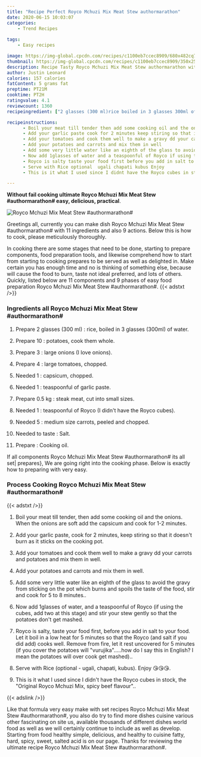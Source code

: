 ```yaml
---
title: "Recipe Perfect Royco Mchuzi Mix Meat Stew authormarathon"
date: 2020-06-15 10:03:07
categories:
    - Trend Recipes
    
tags:
    - Easy recipes

image: https://img-global.cpcdn.com/recipes/c1100eb7ccec8909/680x482cq70/royco-mchuzi-mix-meat-stew-authormarathon-recipe-main-photo.jpg
thumbnail: https://img-global.cpcdn.com/recipes/c1100eb7ccec8909/350x250cq70/royco-mchuzi-mix-meat-stew-authormarathon-recipe-main-photo.jpg
description: Recipe Tasty Royco Mchuzi Mix Meat Stew authormarathon with 11 ingredients and 9 stages of easy cooking.
author: Justin Leonard
calories: 157 calories
fatContent: 5 grams fat
preptime: PT21M
cooktime: PT2H
ratingvalue: 4.1
reviewcount: 1360
recipeingredient: ["2 glasses (300 ml)rice boiled in 3 glasses 300ml of water", "10potatoes cook them whole", "3large onions I love onions", "4large tomatoes chopped", "1capsicum chopped", "1teaspoonful of garlic paste", "0.5 kgsteak meat cut into small sizes", "1teaspoonful of Royco I didnt have the Royco cubes", "5medium size carrots peeled and chopped", "to tasteSalt", "Cooking oil"]

recipeinstructions: 
      - Boil your meat till tender then add some cooking oil and the onions When the onions are soft add the capsicum and cook for 12 minutes 
      - Add your garlic paste cook for 2 minutes keep stiring so that it doesnt burn as it sticks on the cooking pot 
      - Add your tomatoes and cook them well to make a gravy dd your carrots and potatoes and mix them in well 
      - Add your potatoes and carrots and mix them in well 
      - Add some very little water like an eighth of the glass to avoid the gravy from sticking on the pot which burns and spoils the taste of the food stir and cook for 5 to 8 minutes 
      - Now add 1glasses of water and a teaspoonful of Royco if using the cubes add two at this stage and stir your stew gently so that the potatoes dont get mashed 
      - Royco is salty taste your food first before you add in salt to your food Let it boil in a low heat for 5 minutes so that the Royco and salt if you did add cooks well Remove from fire let it rest uncovered for 5 minutes if you cover the potatoes will vurujikahow do I say this in English I mean the potatoes will over cook get mashed 
      - Serve with Rice optional  ugali chapati kubus Enjoy  
      - This is it what I used since I didnt have the Royco cubes in stock the Original Royco Mchuzi Mix spicy beef flavour

---
```




**Without fail cooking ultimate Royco Mchuzi Mix Meat Stew #authormarathon# easy, delicious, practical**. 


![Royco Mchuzi Mix Meat Stew #authormarathon#](https://img-global.cpcdn.com/recipes/c1100eb7ccec8909/680x482cq70/royco-mchuzi-mix-meat-stew-authormarathon-recipe-main-photo.jpg "Royco Mchuzi Mix Meat Stew #authormarathon#")




Greetings all, currently you can make dish Royco Mchuzi Mix Meat Stew #authormarathon# with 11 ingredients and also 9 actions. Below this is how to cook, please meticulously thoroughly.

In cooking there are some stages that need to be done, starting to prepare components, food preparation tools, and likewise comprehend how to start from starting to cooking prepares to be served as well as delighted in. Make certain you has enough time and no is thinking of something else, because will cause the food to burn, taste not ideal preferred, and lots of others. Quickly, listed below are 11 components and 9 phases of easy food preparation Royco Mchuzi Mix Meat Stew #authormarathon#.
{{< adstxt />}}

### Ingredients all Royco Mchuzi Mix Meat Stew #authormarathon#


1. Prepare 2 glasses (300 ml) : rice, boiled in 3 glasses (300ml) of water.

1. Prepare 10 : potatoes, cook them whole.

1. Prepare 3 : large onions (I love onions).

1. Prepare 4 : large tomatoes, chopped.

1. Needed 1 : capsicum, chopped.

1. Needed 1 : teaspoonful of garlic paste.

1. Prepare 0.5 kg : steak meat, cut into small sizes.

1. Needed 1 : teaspoonful of Royco (I didn&#39;t have the Royco cubes).

1. Needed 5 : medium size carrots, peeled and chopped.

1. Needed to taste : Salt.

1. Prepare  : Cooking oil.



If all components Royco Mchuzi Mix Meat Stew #authormarathon# its all set| prepares}, We are going right into the cooking phase. Below is exactly how to preparing with very easy.

### Process Cooking Royco Mchuzi Mix Meat Stew #authormarathon#

{{< adstxt />}}


1. Boil your meat till tender, then add some cooking oil and the onions. When the onions are soft add the capsicum and cook for 1-2 minutes.



1. Add your garlic paste, cook for 2 minutes, keep stiring so that it doesn&#39;t burn as it sticks on the cooking pot.



1. Add your tomatoes and cook them well to make a gravy dd your carrots and potatoes and mix them in well.



1. Add your potatoes and carrots and mix them in well.



1. Add some very little water like an eighth of the glass to avoid the gravy from sticking on the pot which burns and spoils the taste of the food, stir and cook for 5 to 8 minutes..



1. Now add 1glasses of water, and a teaspoonful of Royco (if using the cubes, add two at this stage) and stir your stew gently so that the potatoes don&#39;t get mashed.



1. Royco is salty, taste your food first, before you add in salt to your food. Let it boil in a low heat for 5 minutes so that the Royco (and salt if you did add) cooks well. Remove from fire, let it rest uncovered for 5 minutes (if you cover the potatoes will &#34;vurujika&#34;.....how do I say this in English? I mean the potatoes will over cook get mashed)..



1. Serve with Rice (optional - ugali, chapati, kubus). Enjoy 😘😘😘.



1. This is it what I used since I didn&#39;t have the Royco cubes in stock, the &#34;Original Royco Mchuzi Mix, spicy beef flavour&#34;..





{{< adslink />}}

Like that formula very easy make with set recipes Royco Mchuzi Mix Meat Stew #authormarathon#, you also do try to find more dishes cuisine various other fascinating on site us, available thousands of different dishes world food as well as we will certainly continue to include as well as develop. Starting from food healthy simple, delicious, and healthy to cuisine fatty, hard, spicy, sweet, salted acid is on our page. Thanks for reviewing the ultimate recipe Royco Mchuzi Mix Meat Stew #authormarathon#.
